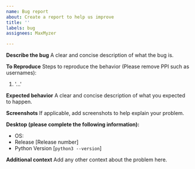 ```yaml
---
name: Bug report
about: Create a report to help us improve
title: ''
labels: bug
assignees: MaxMyzer

---
```


**Describe the bug**
A clear and concise description of what the bug is.

**To Reproduce**
Steps to reproduce the behavior (Please remove PPI such as usernames):
1. '...'

**Expected behavior**
A clear and concise description of what you expected to happen.

**Screenshots**
If applicable, add screenshots to help explain your problem.

**Desktop (please complete the following information):**
 - OS: 
 - Release [Release number]
 - Python Version [`python3 --version`]

**Additional context**
Add any other context about the problem here.
